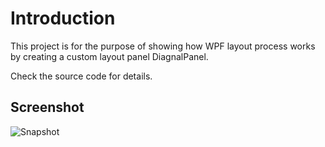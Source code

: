 ﻿# Introduction
This project is for the purpose of showing how WPF layout process works by creating a custom layout panel DiagnalPanel.

Check the source code for details.

## Screenshot

![Snapshot](https://raw.githubusercontent.com/eddeyang/CustomLayoutTesting/master/CustomLayoutTesting/images/demo.png)